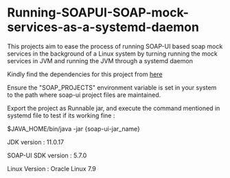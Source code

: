 # Running-SOAPUI-SOAP-mock-services-as-a-systemd-daemon
This projects aim to ease the process of running SOAP-UI based soap mock services in the background of a Linux system by turning running the mock services in JVM and running the JVM through a systemd daemon

Kindly find the dependencies for this project from [here](https://drive.google.com/drive/folders/1VE-jKAv9DL-5N1wJTg4wlTa5wXQ8les0?usp=drive_link)

Ensure the "SOAP_PROJECTS" environment variable is set in your system to the path where soap-ui project files are maintained.

Export the project as Runnable jar, and execute the command mentioned in systemd file to test if its working fine :

$JAVA_HOME/bin/java -jar {soap-ui-jar_name}


JDK version : 11.0.17

SOAP-UI SDK version : 5.7.0

Linux Version : Oracle Linux 7.9
